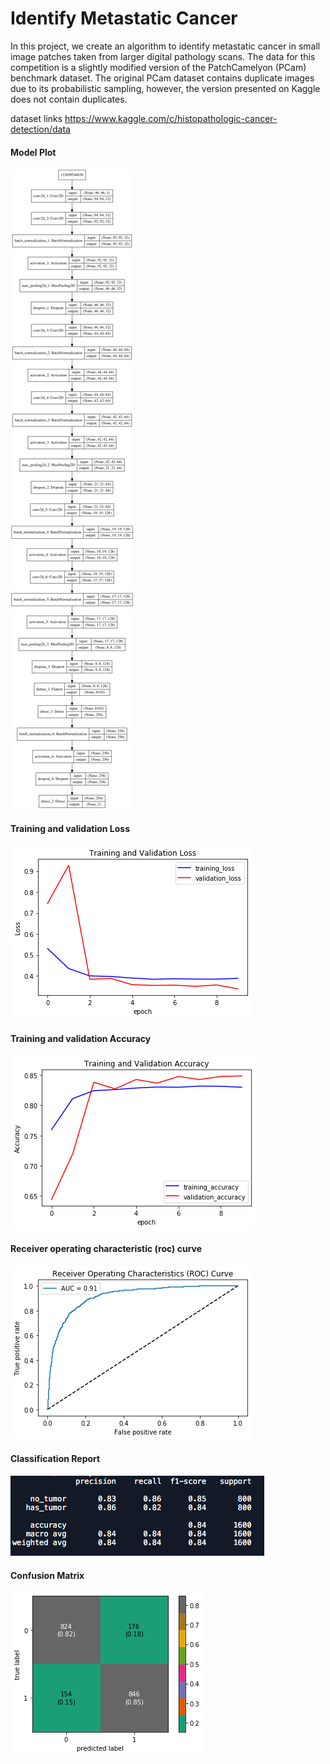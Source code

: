 # Identify Metastatic Cancer
In this project, we create an algorithm to identify metastatic cancer in small image patches taken from larger digital pathology scans. The data for this competition is a slightly modified version of the PatchCamelyon (PCam) benchmark dataset. The original PCam dataset contains duplicate images due to its probabilistic sampling, however, the version presented on Kaggle does not contain duplicates.

dataset links
https://www.kaggle.com/c/histopathologic-cancer-detection/data


#### Model Plot

![](Image/model_plot.png)

#### Training and validation Loss

![](Image/training1.png)

#### Training and validation Accuracy

![](Image/validation1.png)

#### Receiver operating characteristic (roc) curve

![](Image/roc1.png)

#### Classification Report

![](Image/Classification%20Report.png)

#### Confusion Matrix

![](Image/cmatrix1.png)



